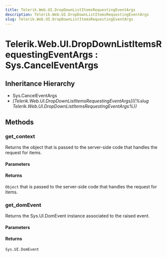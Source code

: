 ```yaml
---
title: Telerik.Web.UI.DropDownListItemsRequestingEventArgs
description: Telerik.Web.UI.DropDownListItemsRequestingEventArgs
slug: Telerik.Web.UI.DropDownListItemsRequestingEventArgs
---
```


# Telerik.Web.UI.DropDownListItemsRequestingEventArgs : Sys.CancelEventArgs 

## Inheritance Hierarchy

* Sys.CancelEventArgs
* *[Telerik.Web.UI.DropDownListItemsRequestingEventArgs]({%slug Telerik.Web.UI.DropDownListItemsRequestingEventArgs%})*


## Methods

###  get_context

Returns the object that is passed to the server-side code that handles the request for items. 

#### Parameters

#### Returns

`Object` that is passed to the server-side code that handles the request for items. 

### get_domEvent

Returns the Sys.UI.DomEvent instance associated to the raised event.

#### Parameters

#### Returns

`Sys.UI.DomEvent` 


